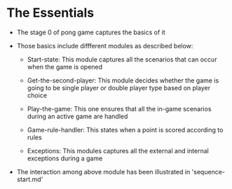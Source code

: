 # The Essentials

* The stage 0 of pong game captures the basics of it

* Those basics include diffferent modules as described below:

  * Start-state: This module captures all the scenarios that can occur
    when the game is opened

  * Get-the-second-player: This module decides whether the game is going to be
	single player or double player type based on player choice
  
  * Play-the-game: This one ensures that all the in-game scenarios
	during an active game are handled

  * Game-rule-handler: This states when a point is scored according to rules

  * Exceptions: This modules captures all the external and internal
	exceptions during a game

* The interaction among above module has been illustrated in 'sequence-start.md'
